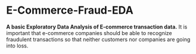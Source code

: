# E-Commerce-Fraud-EDA
<b>A basic Exploratory Data Analysis of E-commerce transaction data.</b>
It is important that e-commerce companies should be able to recognize fraudulent transactions so that neither customers nor companies are going into loss.

